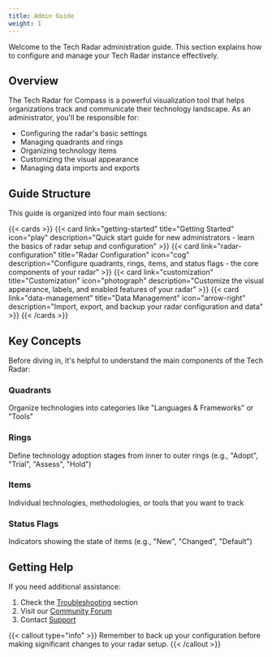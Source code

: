 ```yaml
---
title: Admin Guide
weight: 1
---
```


Welcome to the Tech Radar administration guide. This section explains how to configure and manage your Tech Radar instance effectively.

## Overview

The Tech Radar for Compass is a powerful visualization tool that helps organizations track and communicate their technology landscape. As an administrator, you'll be responsible for:

- Configuring the radar's basic settings
- Managing quadrants and rings
- Organizing technology items
- Customizing the visual appearance
- Managing data imports and exports

## Guide Structure

This guide is organized into four main sections:

{{< cards >}}
  {{< card link="getting-started" title="Getting Started" icon="play" description="Quick start guide for new administrators - learn the basics of radar setup and configuration" >}}
  {{< card link="radar-configuration" title="Radar Configuration" icon="cog" description="Configure quadrants, rings, items, and status flags - the core components of your radar" >}}
  {{< card link="customization" title="Customization" icon="photograph" description="Customize the visual appearance, labels, and enabled features of your radar" >}}
  {{< card link="data-management" title="Data Management" icon="arrow-right" description="Import, export, and backup your radar configuration and data" >}}
{{< /cards >}}

## Key Concepts

Before diving in, it's helpful to understand the main components of the Tech Radar:

### Quadrants
Organize technologies into categories like "Languages & Frameworks" or "Tools"

### Rings
Define technology adoption stages from inner to outer rings (e.g., "Adopt", "Trial", "Assess", "Hold")

### Items
Individual technologies, methodologies, or tools that you want to track

### Status Flags
Indicators showing the state of items (e.g., "New", "Changed", "Default")

## Getting Help

If you need additional assistance:

1. Check the [Troubleshooting](/docs/troubleshooting) section
2. Visit our [Community Forum](https://community.compass.com)
3. Contact [Support](mailto:support@compass.com)

{{< callout type="info" >}}
Remember to back up your configuration before making significant changes to your radar setup.
{{< /callout >}} 